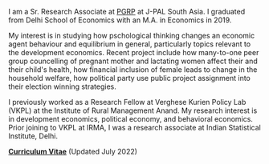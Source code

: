 I am a Sr. Research Associate at [PGRP](https://sites.google.com/ucsd.edu/pgrp/home) at J-PAL South Asia. I graduated from Delhi School of Economics with an M.A. in Economics in 2019. 

My interest is in studying how pschological thinking changes an economic agent behaviour and equilibrium in general, particularly topics relevant to the development economics. Recent project include how many-to-one peer group councelling of pregnant mother and lactating women affect their and their child's health, how financial inclusion of female leads to change in the household welfare, how political party use public project assignment into their election winning strategies. 

I previously worked as a Research Fellow at Verghese Kurien Policy Lab (VKPL) at the Institute of Rural Management Anand. My research interest is in development economics, political economy, and behavioral economics. Prior joining to VKPL at IRMA, I was a research associate at Indian Statistical Institute, Delhi. 

__[Curriculum Vitae](/pdf/singh_CV_latest.pdf")__ (Updated July 2022)


